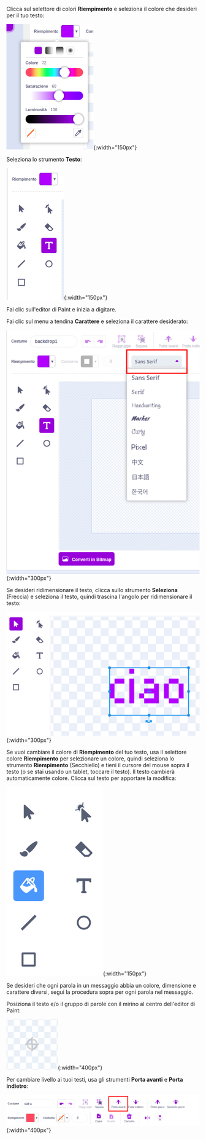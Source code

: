 Clicca sul selettore di colori **Riempimento** e seleziona il colore che desideri per il tuo testo:

![Il menu di selezione del colore di riempimento che mostra i cursori per controllare Colore, Saturazione e Luminosità.](images/from-me-fill-colour.png){:width="150px"}

Seleziona lo strumento **Testo**:

![Lo strumento Testo.](images/from-me-text-tool.png){:width="150px"}

Fai clic sull'editor di Paint e inizia a digitare.

Fai clic sul menu a tendina **Carattere** e seleziona il carattere desiderato:

![Il menu a tendina Carattere che mostra i caratteri disponibili per l'uso all'interno di Scratch.](images/from-me-text-font.png){:width="300px"}

Se desideri ridimensionare il testo, clicca sullo strumento **Seleziona** (Freccia) e seleziona il testo, quindi trascina l'angolo per ridimensionare il testo:

![Lo strumento Seleziona (Freccia) e gli angoli di ridimensionamento.](images/from-me-arrow-resize.png){:width="300px"}

Se vuoi cambiare il colore di **Riempimento** del tuo testo, usa il selettore colore **Riempimento** per selezionare un colore, quindi seleziona lo strumento **Riempimento** (Secchiello) e tieni il cursore del mouse sopra il testo (o se stai usando un tablet, toccare il testo). Il testo cambierà automaticamente colore. Clicca sul testo per apportare la modifica:

![Lo strumento Riempimento (Secchiello).](images/from-me-fill-bucket.png){:width="150px"}

Se desideri che ogni parola in un messaggio abbia un colore, dimensione e carattere diversi, segui la procedura sopra per ogni parola nel messaggio.

Posiziona il testo e/o il gruppo di parole con il mirino al centro dell'editor di Paint:

![Il mirino.](images/from-me-paint-editor-centre.png){:width="400px"}

Per cambiare livello ai tuoi testi, usa gli strumenti **Porta avanti** e **Porta indietro**:

![Gli strumenti Porta avanti e Porta indietro.](images/from-me-paint-editor-forward-backward.png){:width="400px"}
